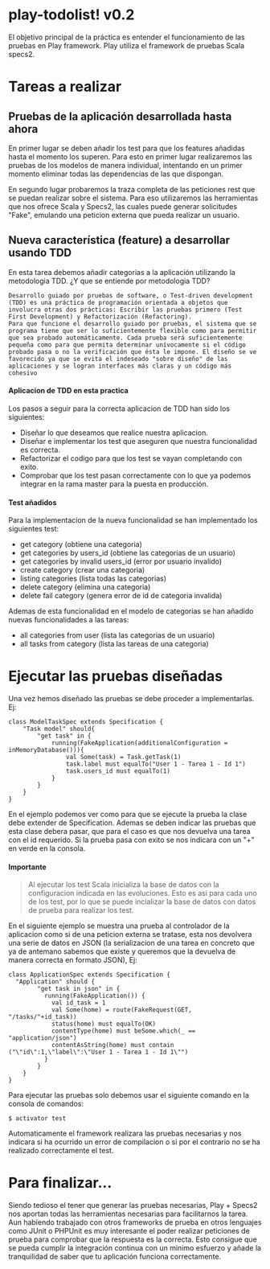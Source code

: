 play-todolist! v0.2
===================
El objetivo principal de la práctica es entender el funcionamiento de las pruebas en Play framework. Play utiliza el framework de pruebas Scala specs2.

Tareas a realizar
===================

Pruebas de la aplicación desarrollada hasta ahora
--------------------------

En primer lugar se deben añadir los test para que los features añadidas hasta el momento los superen. Para esto en primer lugar realizaremos las pruebas de los modelos de manera individual, intentando en un primer momento eliminar todas las dependencias de las que dispongan.

En segundo lugar probaremos la traza completa de las peticiones rest que se puedan realizar sobre el sistema. Para eso utilizaremos las herramientas que nos ofrece Scala y Specs2, las cuales puede generar solicitudes "Fake", emulando una peticion externa que pueda realizar un usuario.


Nueva característica (feature) a desarrollar usando TDD
--------------------------

En esta tarea debemos añadir categorias a la aplicación utilizando la metodologia TDD. ¿Y que se entiende por metodologia TDD?

```
Desarrollo guiado por pruebas de software, o Test-driven development (TDD) es una práctica de programación orientada a objetos que involucra otras dos prácticas: Escribir las pruebas primero (Test First Development) y Refactorización (Refactoring).
Para que funcione el desarrollo guiado por pruebas, el sistema que se programa tiene que ser lo suficientemente flexible como para permitir que sea probado automáticamente. Cada prueba será suficientemente pequeña como para que permita determinar unívocamente si el código probado pasa o no la verificación que ésta le impone. El diseño se ve favorecido ya que se evita el indeseado "sobre diseño" de las aplicaciones y se logran interfaces más claras y un código más cohesivo
```

#### Aplicacion de TDD en esta practica

Los pasos a seguir para la correcta aplicacion de TDD han sido los siguientes:

- Diseñar lo que deseamos que realice nuestra aplicacion.
- Diseñar e implementar los test que aseguren que nuestra funcionalidad es correcta.
- Refactorizar el codigo para que los test se vayan completando con exito.
- Comprobar que los test pasan correctamente con lo que ya podemos integrar en la rama master para la puesta en producción.

#### Test añadidos

Para la implementacion de la nueva funcionalidad se han implementado los siguientes test:

- get category (obtiene una categoria)
- get categories by users_id (obtiene las categorias de un usuario)
- get categories by invalid users_id (error por usuario invalido)
- create category (crear una categoria)
- listing categories (lista todas las categorias)
- delete category (elimina una categoria)
- delete fail category (genera error de id de categoria invalida)

Ademas de esta funcionalidad en el modelo de categorias se han añadido nuevas funcionalidades a las tareas:

- all categories from user (lista las categorias de un usuario)
- all tasks from category (lista las tareas de una categoria)


Ejecutar las pruebas diseñadas
===================

Una vez hemos diseñado las pruebas se debe proceder a implementarlas. Ej:

```
class ModelTaskSpec extends Specification {
	"Task model" should{
		"get task" in {
			running(FakeApplication(additionalConfiguration = inMemoryDatabase())){
				val Some(task) = Task.getTask(1)
				task.label must equalTo("User 1 - Tarea 1 - Id 1")
				task.users_id must equalTo(1)
			}
		}
	}
}
```

En el ejemplo podemos ver como para que se ejecute la prueba la clase debe extender de Specification. Ademas se deben indicar las pruebas que esta clase debera pasar, que para el caso es que nos devuelva una tarea con el id requerido. Si la prueba pasa con exito se nos indicara con un "+" en verde en la consola.

#### Importante
> Al ejecutar los test Scala inicializa la base de datos con la configuracion indicada en las evoluciones.
> Esto es asi para cada uno de los test, por lo que se puede incializar la base de datos con datos de prueba para realizar los test.

En el siguiente ejemplo se muestra una prueba al controlador de la aplicacion como si de una peticion externa se tratase, esta nos devolvera una serie de datos en JSON (la serializacion de una tarea en concreto que ya de antemano sabemos que existe y queremos que la devuelva de manera correcta en formato JSON), Ej:

```
class ApplicationSpec extends Specification {
  "Application" should {
	    "get task in json" in { 
	      running(FakeApplication()) {
	        val id_task = 1
	        val Some(home) = route(FakeRequest(GET, "/tasks/"+id_task))
	        status(home) must equalTo(OK)  
	        contentType(home) must beSome.which(_ == "application/json")
	        contentAsString(home) must contain ("\"id\":1,\"label\":\"User 1 - Tarea 1 - Id 1\"")
	      }
	    }
	}
}
```

Para ejecutar las pruebas solo debemos usar el siguiente comando en la consola de comandos:

```
$ activator test
```

Automaticamente el framework realizara las pruebas necesarias y nos indicara si ha ocurrido un error de compilacion o si por el contrario no se ha realizado correctamente el test.

Para finalizar...
===================

Siendo tedioso el tener que generar las pruebas necesarias, Play + Specs2 nos aportan todas las herramientas necesarias para facilitarnos la tarea. Aun habiendo trabajado con otros frameworks de prueba en otros lenguajes como JUnit o PHPUnit es muy interesante el poder realizar peticiones de prueba para comprobar que la respuesta es la correcta. Esto consigue que se pueda cumplir la integración continua con un minimo esfuerzo y añade la tranquilidad de saber que tu aplicación funciona correctamente.